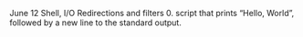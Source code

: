 June 12 Shell, I/O Redirections and filters	
0. script that prints “Hello, World”, followed by a new line to the standard output.

